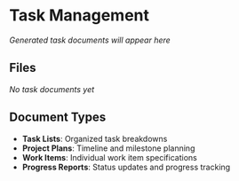 # Task Management

*Generated task documents will appear here*

## Files
*No task documents yet*

## Document Types
- **Task Lists**: Organized task breakdowns
- **Project Plans**: Timeline and milestone planning
- **Work Items**: Individual work item specifications
- **Progress Reports**: Status updates and progress tracking
